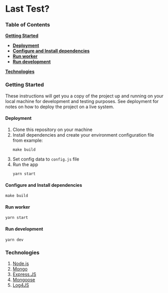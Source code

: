 # Last Test?

### Table of Contents
**[Getting Started](#getting-started)**

- **[Deployment](#deployment)**
- **[Configure and Install dependencies](#configure-and-install-dependencies)**
- **[Run worker](#run-worker)**
- **[Run development](#run-development)**

**[Technologies](#technologies)**

### Getting Started

These instructions will get you a copy of the project up and running on your local machine for development and testing purposes. See deployment for notes on how to deploy the project on a live system.

#### Deployment

1. Clone this repository on your machine
2. Install dependencies and create your environment configuration file from example:
   ```shell script
   make build 
   ```
3. Set config data to `config.js` file
4. Run the app
   ```shell script
   yarn start
   ```

#### Configure and Install dependencies

```shell script
make build
```

#### Run worker

```shell script
yarn start
```

#### Run development

```shell script
yarn dev
```

### Technologies
1. [Node.js](https://nodejs.org/)
2. [Mongo](https://www.mongodb.com/)
3. [Express.JS](https://expressjs.com/)
4. [Mongoose](https://mongoosejs.com/)
5. [Log4JS](https://log4js-node.github.io/log4js-node/)
